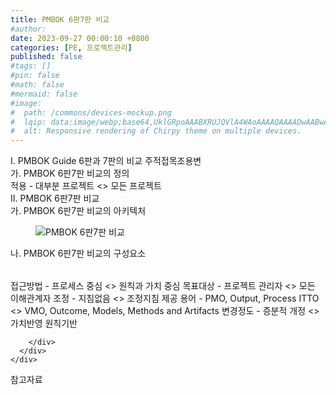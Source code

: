 ```yaml
---
title: PMBOK 6판7판 비교
#author: 
date: 2023-09-27 00:00:10 +0800
categories: [PE, 프로젝트관리]
published: false
#tags: []
#pin: false
#math: false
#mermaid: false
#image:
#  path: /commons/devices-mockup.png
#  lqip: data:image/webp;base64,UklGRpoAAABXRUJQVlA4WAoAAAAQAAAADwAABwAAQUxQSDIAAAARL0AmbZurmr57yyIiqE8oiG0bejIYEQTgqiDA9vqnsUSI6H+oAERp2HZ65qP/VIAWAFZQOCBCAAAA8AEAnQEqEAAIAAVAfCWkAALp8sF8rgRgAP7o9FDvMCkMde9PK7euH5M1m6VWoDXf2FkP3BqV0ZYbO6NA/VFIAAAA
#  alt: Responsive rendering of Chirpy theme on multiple devices.
---
```


<div class="post-wrap">
  <div class="para">
    <div class="para-title">
      I. PMBOK Guide 6판과 7판의 비교 주적접목조용변 
    </div>
    <div class="para-cntnt">
      <div class="para">
        <div class="para-title">
          가. PMBOK 6판7판 비교의 정의
        </div>
        <div class="para-cntnt">
            적용 - 대부분 프로젝트 &lt;&gt; 모든 프로젝트
        </div>
      </div>
    </div>
  </div>
  
  <div class="para">
    <div class="para-title">
      II. PMBOK 6판7판 비교
    </div>
    <div class="para-cntnt">
      <div class="para">
        <div class="para-title">
          가. PMBOK 6판7판 비교의 아키텍처
        </div>
        <div class="para-cntnt">
          <figure class="post-figure">
            <img src="/assets/img/posts/PMBOK-6판7판-비교.png" alt="PMBOK 6판7판 비교">
<!--            <figcaption>Source: Unveiling the Metaverse: Exploring Emerging Trends, Multifaceted Perspectives, and Future Challenges</figcaption>-->
          </figure>
        </div>
      </div>
      <div class="para">
        <div class="para-title">
          나. PMBOK 6판7판 비교의 구성요소
        </div>
        <div class="para-cntnt">
          <table class="post-table">
          </table>
            접근방법 - 프로세스 중심 &lt;&gt; 원칙과 가치 중심
  목표대상 - 프로젝트 관리자 &lt;&gt; 모든 이해관계자
  조정 - 지침없음 &lt;&gt; 조정지침 제공
  용어 - PMO, Output, Process ITTO &lt;&gt; VMO, Outcome, Models, Methods and Artifacts
  변경정도 - 증분적 개정 &lt;&gt; 가치반영 원칙기반

        </div>
      </div>
    </div>
  </div>

  <div class="refr-wrap">
    <div class="refr-title">
        참고자료
    </div>
    <ol class="refr-list">
    <!--    <li>(나현식, 최대선) <a target="_blank" href="https://scienceon.kisti.re.kr/commons/util/originalView.do?cn=JAKO202225948430499&oCn=JAKO202225948430499&dbt=JAKO&journal=NJOU00291864">메타버스 보안 위협 요소 및 대응 방안 검토</a></li>-->
    <!--    <li>(M. Uddin, S. Manickam, H. Ullah, M. Obaidat and A. Dandoush) <a target="_blank" href="https://ieeexplore.ieee.org/abstract/document/10138386">Unveiling the Metaverse: Exploring Emerging Trends, Multifaceted Perspectives, and Future Challenges</a></li>-->
    </ol>
  </div>
</div>
